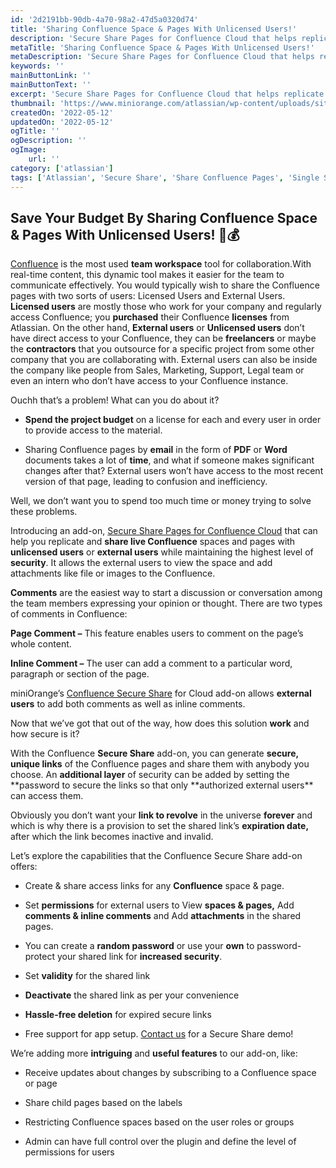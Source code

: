 ```yaml
---
id: '2d2191bb-90db-4a70-98a2-47d5a0320d74'
title: 'Sharing Confluence Space & Pages With Unlicensed Users!'
description: 'Secure Share Pages for Confluence Cloud that helps replicate and share live Confluence spaces and pages with unlicensed or external users'
metaTitle: 'Sharing Confluence Space & Pages With Unlicensed Users!'
metaDescription: 'Secure Share Pages for Confluence Cloud that helps replicate and share live Confluence spaces and pages with unlicensed or external users'
keywords: ''
mainButtonLink: ''
mainButtonText: ''
excerpt: 'Secure Share Pages for Confluence Cloud that helps replicate and share live Confluence spaces and pages with unlicensed or external users'
thumbnail: 'https://www.miniorange.com/atlassian/wp-content/uploads/sites/14/2022/12/secure-share-banner-image.webp'
createdOn: '2022-05-12'
updatedOn: '2022-05-12'
ogTitle: ''
ogDescription: ''
ogImage:
    url: ''
category: ['atlassian']
tags: ['Atlassian', 'Secure Share', 'Share Confluence Pages', 'Single Sign on']
---
```


## Save Your Budget By Sharing Confluence Space & Pages With Unlicensed Users! 💸💰

[Confluence](https://www.atlassian.com/software/confluence?&aceid=&adposition=&adgroup=140527013959&campaign=18336813584&creative=621772822756&device=c&keyword=confluence&matchtype=e&network=g&placement=&ds_kids=p73000477014&ds_e=GOOGLE&ds_eid=700000001542923&ds_e1=GOOGLE&gclid=CjwKCAiAv9ucBhBXEiwA6N8nYNiC34mjJIjDGHonQsqo2gxQlIdb7W2xG1bTDOSFLPcKWYTBUpjPvhoCcS8QAvD_BwE&gclsrc=aw.ds) is the most used **team workspace** tool for collaboration.With real-time content, this dynamic tool makes it easier for the team to communicate effectively. You would typically wish to share the Confluence pages with two sorts of users: Licensed Users and External Users. **Licensed users** are mostly those who work for your company and regularly access Confluence; you **purchased** their Confluence **licenses** from Atlassian. On the other hand, **External users** or **Unlicensed users** don’t have direct access to your Confluence, they can be **freelancers** or maybe the **contractors** that you outsource for a specific project from some other company that you are collaborating with. External users can also be inside the company like people from Sales, Marketing, Support, Legal team or even an intern who don’t have access to your Confluence instance.

Ouchh that’s a problem! What can you do about it?

-   **Spend the project budget** on a license for each and every user in order to provide access to the material.

-   Sharing Confluence pages by **email** in the form of **PDF** or **Word** documents takes a lot of **time**, and what if someone makes significant changes after that? External users won’t have access to the most recent version of that page, leading to confusion and inefficiency.

Well, we don’t want you to spend too much time or money trying to solve these problems.

Introducing an add-on, [Secure Share Pages for Confluence Cloud](https://marketplace.atlassian.com/apps/1225078/mo-secure-share-pages-for-confluence-external-share?hosting=cloud&tab=overview) that can help you replicate and **share live Confluence** spaces and pages with **unlicensed users** or **external users** while maintaining the highest level of **security**. It allows the external users to view the space and add attachments like file or images to the Confluence.

**Comments** are the easiest way to start a discussion or conversation among the team members expressing your opinion or thought. There are two types of comments in Confluence:

**Page Comment –** This feature enables users to comment on the page’s whole content.

**Inline Comment –** The user can add a comment to a particular word, paragraph or section of the page.

miniOrange’s [Confluence Secure Share](https://marketplace.atlassian.com/apps/1225078/mo-secure-share-pages-for-confluence-external-share?hosting=cloud&tab=overview) for Cloud add-on allows **external users** to add both comments as well as inline comments.

Now that we’ve got that out of the way, how does this solution **work** and how secure is it?

With the Confluence **Secure Share** add-on, you can generate **secure, unique links** of the Confluence pages and share them with anybody you choose. An **additional layer** of security can be added by setting the **password to secure the links so that only **authorized external users\*\* can access them.

Obviously you don’t want your **link to revolve** in the universe **forever** and which is why there is a provision to set the shared link’s **expiration date,** after which the link becomes inactive and invalid.

Let’s explore the capabilities that the Confluence Secure Share add-on offers:

-   Create & share access links for any **Confluence** space & page.

-   Set **permissions** for external users to View **spaces & pages,** Add **comments & inline comments** and Add **attachments** in the shared pages.

-   You can create a **random password** or use your **own** to password-protect your shared link for **increased security**.

-   Set **validity** for the shared link

-   **Deactivate** the shared link as per your convenience

-   **Hassle-free deletion** for expired secure links

-   Free support for app setup. [Contact us](https://miniorange.atlassian.net/servicedesk/customer/portal/2) for a Secure Share demo!

We’re adding more **intriguing** and **useful features** to our add-on, like:

-   Receive updates about changes by subscribing to a Confluence space or page

-   Share child pages based on the labels

-   Restricting Confluence spaces based on the user roles or groups

-   Admin can have full control over the plugin and define the level of permissions for users
